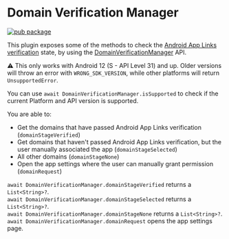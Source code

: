 # Domain Verification Manager
[![pub package](https://img.shields.io/pub/v/domain_verification_manager.svg)](https://pub.dev/packages/domain_verification_manager)

This plugin exposes some of the methods to check the [Android App Links verification](https://developer.android.com/training/app-links/verify-site-associations) state, by using the [DomainVerificationManager](https://developer.android.com/reference/android/content/pm/verify/domain/DomainVerificationManager) API.

:warning: This only works with Android 12 (S - API Level 31) and up. Older versions will throw an error with `WRONG_SDK_VERSION`, while other platforms will return `UnsupportedError`.

You can use `await DomainVerificationManager.isSupported` to check if the current Platform and API version is supported.

You are able to:

* Get the domains that have passed Android App Links verification (`domainStageVerified`)
* Get domains that haven't passed Android App Links verification, but the user manually associated the app (`domainStageSelected`)
* All other domains (`domainStageNone`)
* Open the app settings where the user can manually grant permission (`domainRequest`)

`await DomainVerificationManager.domainStageVerified` returns a `List<String>?`.\
`await DomainVerificationManager.domainStageSelected` returns a `List<String>?`.\
`await DomainVerificationManager.domainStageNone` returns a `List<String>?`.\
`await DomainVerificationManager.domainRequest` opens the app settings page.




